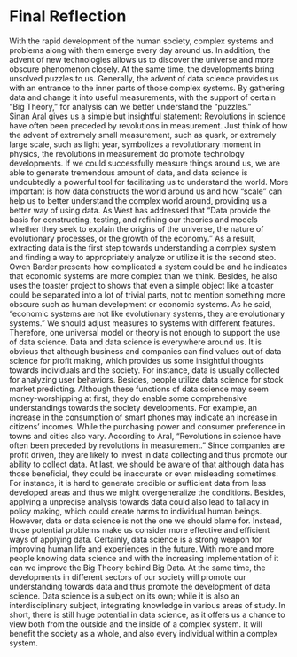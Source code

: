 # Final Reflection
  With the rapid development of the human society, complex systems and problems along with them emerge every day around us. In addition, the advent of new technologies allows us to discover the universe and more obscure phenomenon closely. At the same time, the developments bring unsolved puzzles to us. Generally, the advent of data science provides us with an entrance to the inner parts of those complex systems. By gathering data and change it into useful measurements, with the support of certain “Big Theory,” for analysis can we better understand the “puzzles.”   
  Sinan Aral gives us a simple but insightful statement: Revolutions in science have often been preceded by revolutions in measurement. Just think of how the advent of extremely small measurement, such as quark, or extremely large scale, such as light year, symbolizes a revolutionary moment in physics, the revolutions in measurement do promote technology developments. If we could successfully measure things around us, we are able to generate tremendous amount of data, and data science is undoubtedly a powerful tool for facilitating us to understand the world. 
  More important is how data constructs the world around us and how “scale” can help us to better understand the complex world around, providing us a better way of using data. As West has addressed that “Data provide the basis for constructing, testing, and refining our theories and models whether they seek to explain the origins of the universe, the nature of evolutionary processes, or the growth of the economy.”  As a result, extracting data is the first step towards understanding a complex system and finding a way to appropriately analyze or utilize it is the second step. 
  Owen Barder presents how complicated a system could be and he indicates that economic systems are more complex than we think. Besides, he also uses the toaster project to shows that even a simple object like a toaster could be separated into a lot of trivial parts, not to mention something more obscure such as human development or economic systems. As he said, “economic systems are not like evolutionary systems, they are evolutionary systems.” We should adjust measures to systems with different features. Therefore, one universal model or theory is not enough to support the use of data science.
  Data and data science is everywhere around us. It is obvious that although business and companies can find values out of data science for profit making, which provides us some insightful thoughts towards individuals and the society. For instance, data is usually collected for analyzing user behaviors. Besides, people utilize data science for stock market predicting. Although these functions of data science may seem money-worshipping at first, they do enable some comprehensive understandings towards the society developments. For example, an increase in the consumption of smart phones may indicate an increase in citizens’ incomes. While the purchasing power and consumer preference in towns and cities also vary. According to Aral, “Revolutions in science have often been preceded by revolutions in measurement.” Since companies are profit driven, they are likely to invest in data collecting and thus promote our ability to collect data. 
  At last, we should be aware of that although data has those beneficial, they could be inaccurate or even misleading sometimes. For instance, it is hard to generate credible or sufficient data from less developed areas and thus we might overgeneralize the conditions. Besides, applying a unprecise analysis towards data could also lead to fallacy in policy making, which could create harms to individual human beings. However, data or data science is not the one we should blame for. Instead, those potential problems make us consider more effective and efficient ways of applying data. Certainly, data science is a strong weapon for improving human life and experiences in the future. With more and more people knowing data science and with the increasing implementation of it can we improve the Big Theory behind Big Data. At the same time, the developments in different sectors of our society will promote our understanding towards data and thus promote the development of data science. Data science is a subject on its own; while it is also an interdisciplinary subject, integrating knowledge in various areas of study. In short, there is still huge potential in data science, as it offers us a chance to view both from the outside and the inside of a complex system. It will benefit the society as a whole, and also every individual within a complex system.  
